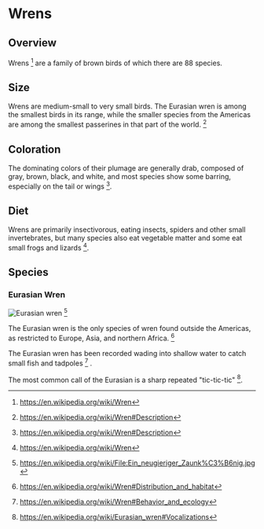 # Wrens

## Overview
Wrens [^1] are a family of brown birds of which there are 88 species.

## Size
Wrens are medium-small to very small birds. The Eurasian wren is among the smallest birds in its range, while the smaller species from the Americas are among the smallest passerines in that part of the world. [^2]

## Coloration
The dominating colors of their plumage are generally drab, composed of gray, brown, black, and white, and most species show some barring, especially on the tail or wings [^2].

## Diet
Wrens are primarily insectivorous, eating insects, spiders and other small invertebrates, but many species also eat vegetable matter and some eat small frogs and lizards [^1].

## Species
### Eurasian Wren
![Eurasian wren](https://upload.wikimedia.org/wikipedia/commons/thumb/6/6c/Ein_neugieriger_Zaunk%C3%B6nig.jpg/240px-Ein_neugieriger_Zaunk%C3%B6nig.jpg) [^3]

The Eurasian wren is the only species of wren found outside the Americas, as restricted to Europe, Asia, and northern Africa. [^4]

The Eurasian wren has been recorded wading into shallow water to catch small fish and tadpoles [^5] .

The most common call of the Eurasian is a sharp repeated "tic-tic-tic" [^6].

[^1]: https://en.wikipedia.org/wiki/Wren
[^2]: https://en.wikipedia.org/wiki/Wren#Description
[^3]: https://en.wikipedia.org/wiki/File:Ein_neugieriger_Zaunk%C3%B6nig.jpg
[^4]: https://en.wikipedia.org/wiki/Wren#Distribution_and_habitat
[^5]: https://en.wikipedia.org/wiki/Wren#Behavior_and_ecology
[^6]: https://en.wikipedia.org/wiki/Eurasian_wren#Vocalizations
